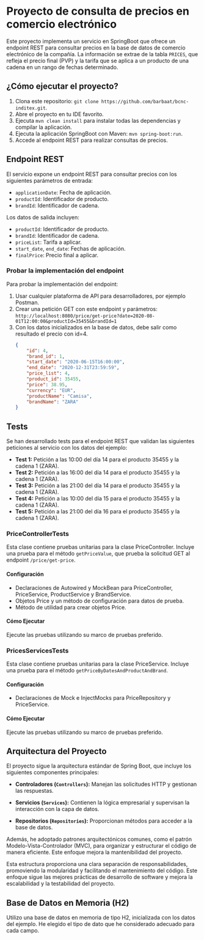# Proyecto de consulta de precios en comercio electrónico

Este proyecto implementa un servicio en SpringBoot que ofrece un endpoint REST para consultar precios en la base de datos de comercio electrónico de la compañía. La información se extrae de la tabla `PRICES`, que refleja el precio final (PVP) y la tarifa que se aplica a un producto de una cadena en un rango de fechas determinado.

## ¿Cómo ejecutar el proyecto?

1. Clona este repositorio: `git clone https://github.com/barbaat/bcnc-inditex.git`.
2. Abre el proyecto en tu IDE favorito.
3. Ejecuta `mvn clean install` para instalar todas las dependencias y compilar la aplicación.
4. Ejecuta la aplicación SpringBoot con Maven: `mvn spring-boot:run`.
5. Accede al endpoint REST para realizar consultas de precios.

## Endpoint REST

El servicio expone un endpoint REST para consultar precios con los siguientes parámetros de entrada:

- `applicationDate`: Fecha de aplicación.
- `productId`: Identificador de producto.
- `brandId`: Identificador de cadena.

Los datos de salida incluyen:

- `productId`: Identificador de producto.
- `brandId`: Identificador de cadena.
- `priceList`: Tarifa a aplicar.
- `start_date`, `end_date`: Fechas de aplicación.
- `finalPrice`: Precio final a aplicar.

### Probar la implementación del endpoint

Para probar la implementación del endpoint:
1. Usar cualquier plataforma de API para desarrolladores, por ejemplo Postman.
2. Crear una petición GET con este endpoint y parámetros:
`http://localhost:8080/price/get-price?date=2020-08-01T12:00:00&productId=35455&brandId=1`
3. Con los datos inicializados en la base de datos, debe salir como resultado el precio con id=4.
   ```json
   {
       "id": 4,
       "brand_id": 1,
       "start_date": "2020-06-15T16:00:00",
       "end_date": "2020-12-31T23:59:59",
       "price_list": 4,
       "product_id": 35455,
       "price": 38.95,
       "currency": "EUR",
       "productName": "Camisa",
       "brandName": "ZARA"
   }

## Tests

Se han desarrollado tests para el endpoint REST que validan las siguientes peticiones al servicio con los datos del ejemplo:

- **Test 1:** Petición a las 10:00 del día 14 para el producto 35455 y la cadena 1 (ZARA).
- **Test 2:** Petición a las 16:00 del día 14 para el producto 35455 y la cadena 1 (ZARA).
- **Test 3:** Petición a las 21:00 del día 14 para el producto 35455 y la cadena 1 (ZARA).
- **Test 4:** Petición a las 10:00 del día 15 para el producto 35455 y la cadena 1 (ZARA).
- **Test 5:** Petición a las 21:00 del día 16 para el producto 35455 y la cadena 1 (ZARA).

### PriceControllerTests

Esta clase contiene pruebas unitarias para la clase PriceController. Incluye una prueba para el método `getPriceValue`, que prueba la solicitud GET al endpoint `/price/get-price`.

#### Configuración

- Declaraciones de Autowired y MockBean para PriceController, PriceService, ProductService y BrandService.
- Objetos Price y un método de configuración para datos de prueba.
- Método de utilidad para crear objetos Price.

#### Cómo Ejecutar

Ejecute las pruebas utilizando su marco de pruebas preferido.

### PricesServicesTests

Esta clase contiene pruebas unitarias para la clase PriceService. Incluye una prueba para el método `getPriceByDatesAndProductAndBrand`.

#### Configuración

- Declaraciones de Mock e InjectMocks para PriceRepository y PriceService.

#### Cómo Ejecutar

Ejecute las pruebas utilizando su marco de pruebas preferido.

## Arquitectura del Proyecto

El proyecto sigue la arquitectura estándar de Spring Boot, que incluye los siguientes componentes principales:

- **Controladores (`Controllers`):** Manejan las solicitudes HTTP y gestionan las respuestas.
  
- **Servicios (`Services`):** Contienen la lógica empresarial y supervisan la interacción con la capa de datos.
  
- **Repositorios (`Repositories`):** Proporcionan métodos para acceder a la base de datos.

Además, he adoptado patrones arquitectónicos comunes, como el patrón Modelo-Vista-Controlador (MVC), para organizar y estructurar el código de manera eficiente. Este enfoque mejora la mantenibilidad del proyecto.

Esta estructura proporciona una clara separación de responsabilidades, promoviendo la modularidad y facilitando el mantenimiento del código. Este enfoque sigue las mejores prácticas de desarrollo de software y mejora la escalabilidad y la testabilidad del proyecto.


## Base de Datos en Memoria (H2)

Utilizo una base de datos en memoria de tipo H2, inicializada con los datos del ejemplo. He elegido el tipo de dato que he considerado adecuado para cada campo.
